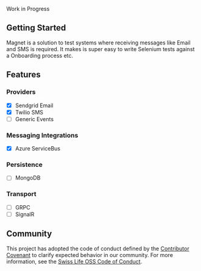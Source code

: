 Work in Progress

## Getting Started

Magnet is a solution to test systems where receiving messages like Email and SMS is required.
It makes is super easy to write Selenium tests against a Onboarding process etc.

## Features

### Providers

- [x] Sendgrid Email
- [x] Twilio SMS
- [ ] Generic Events

### Messaging Integrations

- [x] Azure ServiceBus

### Persistence

- [ ] MongoDB

### Transport

- [ ] GRPC
- [ ] SignalR

## Community

This project has adopted the code of conduct defined by the [Contributor Covenant](https://contributor-covenant.org/)
to clarify expected behavior in our community. For more information, see the [Swiss Life OSS Code of Conduct](https://swisslife-oss.github.io/coc).
